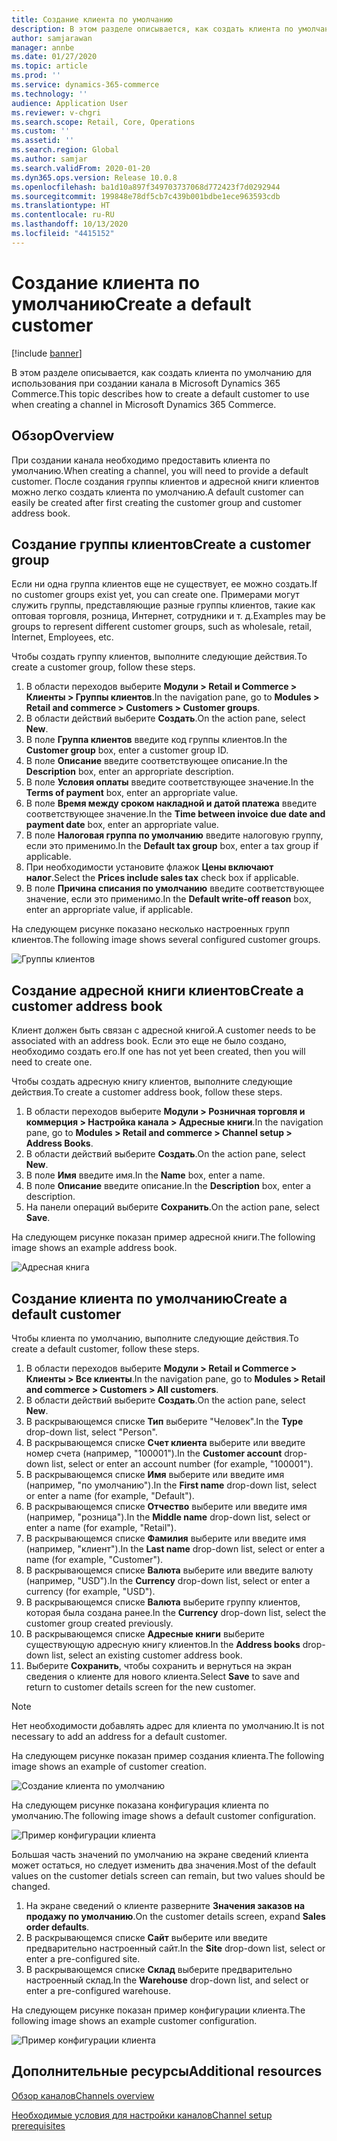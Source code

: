 ```yaml
---
title: Создание клиента по умолчанию
description: В этом разделе описывается, как создать клиента по умолчанию для использования при создании канала в Microsoft Dynamics 365 Commerce.
author: samjarawan
manager: annbe
ms.date: 01/27/2020
ms.topic: article
ms.prod: ''
ms.service: dynamics-365-commerce
ms.technology: ''
audience: Application User
ms.reviewer: v-chgri
ms.search.scope: Retail, Core, Operations
ms.custom: ''
ms.assetid: ''
ms.search.region: Global
ms.author: samjar
ms.search.validFrom: 2020-01-20
ms.dyn365.ops.version: Release 10.0.8
ms.openlocfilehash: ba1d10a897f349703737068d772423f7d0292944
ms.sourcegitcommit: 199848e78df5cb7c439b001bdbe1ece963593cdb
ms.translationtype: HT
ms.contentlocale: ru-RU
ms.lasthandoff: 10/13/2020
ms.locfileid: "4415152"
---
```

# <a name="create-a-default-customer"></a><span data-ttu-id="6950d-103">Создание клиента по умолчанию</span><span class="sxs-lookup"><span data-stu-id="6950d-103">Create a default customer</span></span>


[!include [banner](includes/banner.md)]

<span data-ttu-id="6950d-104">В этом разделе описывается, как создать клиента по умолчанию для использования при создании канала в Microsoft Dynamics 365 Commerce.</span><span class="sxs-lookup"><span data-stu-id="6950d-104">This topic describes how to create a default customer to use when creating a channel in Microsoft Dynamics 365 Commerce.</span></span>

## <a name="overview"></a><span data-ttu-id="6950d-105">Обзор</span><span class="sxs-lookup"><span data-stu-id="6950d-105">Overview</span></span>

<span data-ttu-id="6950d-106">При создании канала необходимо предоставить клиента по умолчанию.</span><span class="sxs-lookup"><span data-stu-id="6950d-106">When creating a channel, you will need to provide a default customer.</span></span> <span data-ttu-id="6950d-107">После создания группы клиентов и адресной книги клиентов можно легко создать клиента по умолчанию.</span><span class="sxs-lookup"><span data-stu-id="6950d-107">A default customer can easily be created after first creating the customer group and customer address book.</span></span>

## <a name="create-a-customer-group"></a><span data-ttu-id="6950d-108">Создание группы клиентов</span><span class="sxs-lookup"><span data-stu-id="6950d-108">Create a customer group</span></span>

<span data-ttu-id="6950d-109">Если ни одна группа клиентов еще не существует, ее можно создать.</span><span class="sxs-lookup"><span data-stu-id="6950d-109">If no customer groups exist yet, you can create one.</span></span> <span data-ttu-id="6950d-110">Примерами могут служить группы, представляющие разные группы клиентов, такие как оптовая торговля, розница, Интернет, сотрудники и т. д.</span><span class="sxs-lookup"><span data-stu-id="6950d-110">Examples may be groups to represent different customer groups, such as wholesale, retail, Internet, Employees, etc.</span></span>

<span data-ttu-id="6950d-111">Чтобы создать группу клиентов, выполните следующие действия.</span><span class="sxs-lookup"><span data-stu-id="6950d-111">To create a customer group, follow these steps.</span></span>

1. <span data-ttu-id="6950d-112">В области переходов выберите **Модули \> Retail и Commerce \> Клиенты \> Группы клиентов**.</span><span class="sxs-lookup"><span data-stu-id="6950d-112">In the navigation pane, go to **Modules \> Retail and commerce \> Customers \> Customer groups**.</span></span>
1. <span data-ttu-id="6950d-113">В области действий выберите **Создать**.</span><span class="sxs-lookup"><span data-stu-id="6950d-113">On the action pane, select **New**.</span></span>
1. <span data-ttu-id="6950d-114">В поле **Группа клиентов** введите код группы клиентов.</span><span class="sxs-lookup"><span data-stu-id="6950d-114">In the **Customer group** box, enter a customer group ID.</span></span>
1. <span data-ttu-id="6950d-115">В поле **Описание** введите соответствующее описание.</span><span class="sxs-lookup"><span data-stu-id="6950d-115">In the **Description** box, enter an appropriate description.</span></span>
1. <span data-ttu-id="6950d-116">В поле **Условия оплаты** введите соответствующее значение.</span><span class="sxs-lookup"><span data-stu-id="6950d-116">In the **Terms of payment** box, enter an appropriate value.</span></span>
1. <span data-ttu-id="6950d-117">В поле **Время между сроком накладной и датой платежа** введите соответствующее значение.</span><span class="sxs-lookup"><span data-stu-id="6950d-117">In the **Time between invoice due date and payment date** box, enter an appropriate value.</span></span>
1. <span data-ttu-id="6950d-118">В поле **Налоговая группа по умолчанию** введите налоговую группу, если это применимо.</span><span class="sxs-lookup"><span data-stu-id="6950d-118">In the **Default tax group** box, enter a tax group if applicable.</span></span>
1. <span data-ttu-id="6950d-119">При необходимости установите флажок **Цены включают налог**.</span><span class="sxs-lookup"><span data-stu-id="6950d-119">Select the **Prices include sales tax** check box if applicable.</span></span>
1. <span data-ttu-id="6950d-120">В поле **Причина списания по умолчанию** введите соответствующее значение, если это применимо.</span><span class="sxs-lookup"><span data-stu-id="6950d-120">In the **Default write-off reason** box, enter an appropriate value, if applicable.</span></span>

<span data-ttu-id="6950d-121">На следующем рисунке показано несколько настроенных групп клиентов.</span><span class="sxs-lookup"><span data-stu-id="6950d-121">The following image shows several configured customer groups.</span></span>

![Группы клиентов](media/customer-groups.png)

## <a name="create-a-customer-address-book"></a><span data-ttu-id="6950d-123">Создание адресной книги клиентов</span><span class="sxs-lookup"><span data-stu-id="6950d-123">Create a customer address book</span></span>

<span data-ttu-id="6950d-124">Клиент должен быть связан с адресной книгой.</span><span class="sxs-lookup"><span data-stu-id="6950d-124">A customer needs to be associated with an address book.</span></span> <span data-ttu-id="6950d-125">Если это еще не было создано, необходимо создать его.</span><span class="sxs-lookup"><span data-stu-id="6950d-125">If one has not yet been created, then you will need to create one.</span></span>

<span data-ttu-id="6950d-126">Чтобы создать адресную книгу клиентов, выполните следующие действия.</span><span class="sxs-lookup"><span data-stu-id="6950d-126">To create a customer address book, follow these steps.</span></span>

1. <span data-ttu-id="6950d-127">В области переходов выберите **Модули \> Розничная торговля и коммерция \> Настройка канала \> Адресные книги**.</span><span class="sxs-lookup"><span data-stu-id="6950d-127">In the navigation pane, go to **Modules \> Retail and commerce \> Channel setup \> Address Books**.</span></span>
1. <span data-ttu-id="6950d-128">В области действий выберите **Создать**.</span><span class="sxs-lookup"><span data-stu-id="6950d-128">On the action pane, select **New**.</span></span>
1. <span data-ttu-id="6950d-129">В поле **Имя** введите имя.</span><span class="sxs-lookup"><span data-stu-id="6950d-129">In the **Name** box, enter a name.</span></span>
1. <span data-ttu-id="6950d-130">В поле **Описание** введите описание.</span><span class="sxs-lookup"><span data-stu-id="6950d-130">In the **Description** box, enter a description.</span></span>
1. <span data-ttu-id="6950d-131">На панели операций выберите **Сохранить**.</span><span class="sxs-lookup"><span data-stu-id="6950d-131">On the action pane, select **Save**.</span></span>

<span data-ttu-id="6950d-132">На следующем рисунке показан пример адресной книги.</span><span class="sxs-lookup"><span data-stu-id="6950d-132">The following image shows an example address book.</span></span>

![Адресная книга](media/address-book.png)

## <a name="create-a-default-customer"></a><span data-ttu-id="6950d-134">Создание клиента по умолчанию</span><span class="sxs-lookup"><span data-stu-id="6950d-134">Create a default customer</span></span>

<span data-ttu-id="6950d-135">Чтобы клиента по умолчанию, выполните следующие действия.</span><span class="sxs-lookup"><span data-stu-id="6950d-135">To create a default customer, follow these steps.</span></span>

1. <span data-ttu-id="6950d-136">В области переходов выберите **Модули \> Retail и Commerce \> Клиенты \> Все клиенты**.</span><span class="sxs-lookup"><span data-stu-id="6950d-136">In the navigation pane, go to **Modules \> Retail and commerce \> Customers \> All customers**.</span></span>
1. <span data-ttu-id="6950d-137">В области действий выберите **Создать**.</span><span class="sxs-lookup"><span data-stu-id="6950d-137">On the action pane, select **New**.</span></span>
1. <span data-ttu-id="6950d-138">В раскрывающемся списке **Тип** выберите "Человек".</span><span class="sxs-lookup"><span data-stu-id="6950d-138">In the **Type** drop-down list, select "Person".</span></span>
1. <span data-ttu-id="6950d-139">В раскрывающемся списке **Счет клиента** выберите или введите номер счета (например, "100001").</span><span class="sxs-lookup"><span data-stu-id="6950d-139">In the **Customer account** drop-down list, select or enter an account number (for example, "100001").</span></span>
1. <span data-ttu-id="6950d-140">В раскрывающемся списке **Имя** выберите или введите имя (например, "по умолчанию").</span><span class="sxs-lookup"><span data-stu-id="6950d-140">In the **First name** drop-down list, select or enter a name (for example, "Default").</span></span>
1. <span data-ttu-id="6950d-141">В раскрывающемся списке **Отчество** выберите или введите имя (например, "розница").</span><span class="sxs-lookup"><span data-stu-id="6950d-141">In the **Middle name** drop-down list, select or enter a name (for example, "Retail").</span></span>
1. <span data-ttu-id="6950d-142">В раскрывающемся списке **Фамилия** выберите или введите имя (например, "клиент").</span><span class="sxs-lookup"><span data-stu-id="6950d-142">In the **Last name** drop-down list, select or enter a name (for example, "Customer").</span></span>
1. <span data-ttu-id="6950d-143">В раскрывающемся списке **Валюта** выберите или введите валюту (например, "USD").</span><span class="sxs-lookup"><span data-stu-id="6950d-143">In the **Currency** drop-down list, select or enter a currency (for example, "USD").</span></span>
1. <span data-ttu-id="6950d-144">В раскрывающемся списке **Валюта** выберите группу клиентов, которая была создана ранее.</span><span class="sxs-lookup"><span data-stu-id="6950d-144">In the **Currency** drop-down list, select the customer group created previously.</span></span>
1. <span data-ttu-id="6950d-145">В раскрывающемся списке **Адресные книги** выберите существующую адресную книгу клиентов.</span><span class="sxs-lookup"><span data-stu-id="6950d-145">In the **Address books**  drop-down list, select an existing customer address book.</span></span>
1. <span data-ttu-id="6950d-146">Выберите **Сохранить**, чтобы сохранить и вернуться на экран сведения о клиенте для нового клиента.</span><span class="sxs-lookup"><span data-stu-id="6950d-146">Select **Save** to save and return to customer details screen for the new customer.</span></span>

> [!NOTE]
> <span data-ttu-id="6950d-147">Нет необходимости добавлять адрес для клиента по умолчанию.</span><span class="sxs-lookup"><span data-stu-id="6950d-147">It is not necessary to add an address for a default customer.</span></span>

<span data-ttu-id="6950d-148">На следующем рисунке показан пример создания клиента.</span><span class="sxs-lookup"><span data-stu-id="6950d-148">The following image shows an example of customer creation.</span></span>

![Создание клиента по умолчанию](media/default-customer-creation.png)

<span data-ttu-id="6950d-150">На следующем рисунке показана конфигурация клиента по умолчанию.</span><span class="sxs-lookup"><span data-stu-id="6950d-150">The following image shows a default customer configuration.</span></span>

![Пример конфигурации клиента](media/default-customer-configuration1.png)

<span data-ttu-id="6950d-152">Большая часть значений по умолчанию на экране сведений клиента может остаться, но следует изменить два значения.</span><span class="sxs-lookup"><span data-stu-id="6950d-152">Most of the default values on the customer detials screen can remain, but two values should be changed.</span></span>

1. <span data-ttu-id="6950d-153">На экране сведений о клиенте разверните **Значения заказов на продажу по умолчанию**.</span><span class="sxs-lookup"><span data-stu-id="6950d-153">On the customer details screen, expand **Sales order defaults**.</span></span>
1. <span data-ttu-id="6950d-154">В раскрывающемся списке **Сайт** выберите или введите предварительно настроенный сайт.</span><span class="sxs-lookup"><span data-stu-id="6950d-154">In the **Site** drop-down list, select or enter a pre-configured site.</span></span>
1. <span data-ttu-id="6950d-155">В раскрывающемся списке **Склад** выберите предварительно настроенный склад.</span><span class="sxs-lookup"><span data-stu-id="6950d-155">In the **Warehouse** drop-down list, and select or enter a pre-configured warehouse.</span></span>

<span data-ttu-id="6950d-156">На следующем рисунке показан пример конфигурации клиента.</span><span class="sxs-lookup"><span data-stu-id="6950d-156">The following image shows an example customer configuration.</span></span>

![Пример конфигурации клиента](media/default-customer-configuration2.png)

## <a name="additional-resources"></a><span data-ttu-id="6950d-158">Дополнительные ресурсы</span><span class="sxs-lookup"><span data-stu-id="6950d-158">Additional resources</span></span>

[<span data-ttu-id="6950d-159">Обзор каналов</span><span class="sxs-lookup"><span data-stu-id="6950d-159">Channels overview</span></span>](channels-overview.md)

[<span data-ttu-id="6950d-160">Необходимые условия для настройки каналов</span><span class="sxs-lookup"><span data-stu-id="6950d-160">Channel setup prerequisites</span></span>](channels-prerequisites.md)

